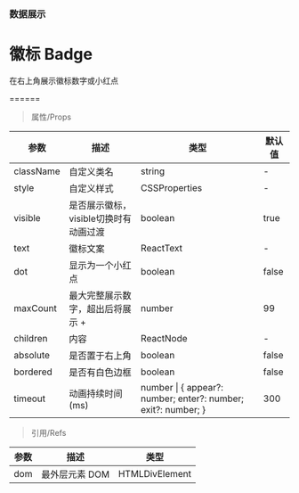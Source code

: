### 数据展示

# 徽标 Badge

在右上角展示徽标数字或小红点

======

> 属性/Props

|参数|描述|类型|默认值|
|----------|-------------|------|------|
|className|自定义类名|string|-|
|style|自定义样式|CSSProperties|-|
|visible|是否展示徽标，visible切换时有动画过渡|boolean|true|
|text|徽标文案|ReactText|-|
|dot|显示为一个小红点|boolean|false|
|maxCount|最大完整展示数字，超出后将展示 \+|number|99|
|children|内容|ReactNode|-|
|absolute|是否置于右上角|boolean|false|
|bordered|是否有白色边框|boolean|false|
|timeout|动画持续时间(ms)|number \| \{ appear?: number; enter?: number; exit?: number; \}|300|

> 引用/Refs

|参数|描述|类型|
|----------|-------------|------|
|dom|最外层元素 DOM|HTMLDivElement|
